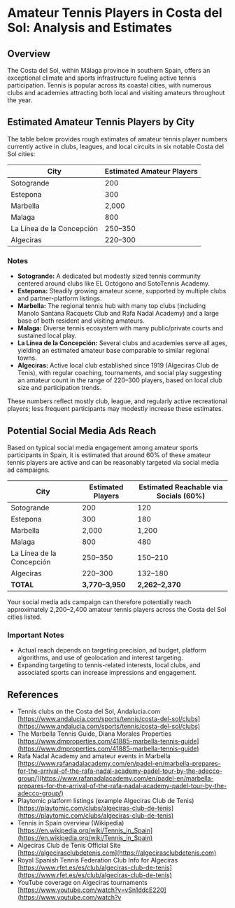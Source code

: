 # Amateur Tennis Players in Costa del Sol: Analysis and Estimates

## Overview

The Costa del Sol, within Málaga province in southern Spain, offers an exceptional climate and sports infrastructure fueling active tennis participation. Tennis is popular across its coastal cities, with numerous clubs and academies attracting both local and visiting amateurs throughout the year.

## Estimated Amateur Tennis Players by City

The table below provides rough estimates of amateur tennis player numbers currently active in clubs, leagues, and local circuits in six notable Costa del Sol cities:

| City                       | Estimated Amateur Players |
|----------------------------|--------------------------|
| Sotogrande                 | 200                      |
| Estepona                   | 300                      |
| Marbella                   | 2,000                    |
| Malaga                     | 800                      |
| La Línea de la Concepción  | 250–350                  |
| Algeciras                  | 220–300                  |

### Notes
- **Sotogrande:** A dedicated but modestly sized tennis community centered around clubs like EL Octógono and SotoTennis Academy.
- **Estepona:** Steadily growing amateur scene, supported by multiple clubs and partner-platform listings.
- **Marbella:** The regional tennis hub with many top clubs (including Manolo Santana Racquets Club and Rafa Nadal Academy) and a large base of both resident and visiting amateurs.
- **Malaga:** Diverse tennis ecosystem with many public/private courts and sustained local play.
- **La Línea de la Concepción:** Several clubs and academies serve all ages, yielding an estimated amateur base comparable to similar regional towns.
- **Algeciras:** Active local club established since 1919 (Algeciras Club de Tenis), with regular coaching, tournaments, and social play suggesting an amateur count in the range of 220–300 players, based on local club size and participation trends.

These numbers reflect mostly club, league, and regularly active recreational players; less frequent participants may modestly increase these estimates.

## Potential Social Media Ads Reach

Based on typical social media engagement among amateur sports participants in Spain, it is estimated that around 60% of these amateur tennis players are active and can be reasonably targeted via social media ad campaigns.

| City                       | Estimated Players | Estimated Reachable via Socials (60%) |
|----------------------------|------------------|---------------------------------------|
| Sotogrande                 | 200              | 120                                   |
| Estepona                   | 300              | 180                                   |
| Marbella                   | 2,000            | 1,200                                 |
| Malaga                     | 800              | 480                                   |
| La Línea de la Concepción  | 250–350          | 150–210                               |
| Algeciras                  | 220–300          | 132–180                               |
| **TOTAL**                  | **3,770–3,950**  | **2,262–2,370**                       |

Your social media ads campaign can therefore potentially reach approximately 2,200–2,400 amateur tennis players across the Costa del Sol cities listed.

### Important Notes

- Actual reach depends on targeting precision, ad budget, platform algorithms, and use of geolocation and interest targeting.
- Expanding targeting to tennis-related interests, local clubs, and associated sports can increase impressions and engagement.

## References

- Tennis clubs on the Costa del Sol, Andalucia.com  
  [https://www.andalucia.com/sports/tennis/costa-del-sol/clubs](https://www.andalucia.com/sports/tennis/costa-del-sol/clubs)  
- The Marbella Tennis Guide, Diana Morales Properties  
  [https://www.dmproperties.com/41885-marbella-tennis-guide](https://www.dmproperties.com/41885-marbella-tennis-guide)  
- Rafa Nadal Academy and amateur events in Marbella  
  [https://www.rafanadalacademy.com/en/padel-en/marbella-prepares-for-the-arrival-of-the-rafa-nadal-academy-padel-tour-by-the-adecco-group/](https://www.rafanadalacademy.com/en/padel-en/marbella-prepares-for-the-arrival-of-the-rafa-nadal-academy-padel-tour-by-the-adecco-group/)  
- Playtomic platform listings (example Algeciras Club de Tenis)  
  [https://playtomic.com/clubs/algeciras-club-de-tenis](https://playtomic.com/clubs/algeciras-club-de-tenis)  
- Tennis in Spain overview (Wikipedia)  
  [https://en.wikipedia.org/wiki/Tennis_in_Spain](https://en.wikipedia.org/wiki/Tennis_in_Spain)  
- Algeciras Club de Tenis Official Site  
  [https://algecirasclubdetenis.com](https://algecirasclubdetenis.com)  
- Royal Spanish Tennis Federation Club Info for Algeciras  
  [https://www.rfet.es/es/club/algeciras-club-de-tenis](https://www.rfet.es/es/club/algeciras-club-de-tenis)  
- YouTube coverage on Algeciras tournaments  
  [https://www.youtube.com/watch?v=vSn1ddcE220](https://www.youtube.com/watch?v

